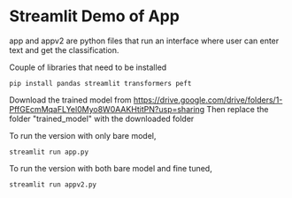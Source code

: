 
# Streamlit Demo of App

app and appv2 are python files that run an interface where user can enter text and get the classification.

Couple of libraries that need to be installed

```
pip install pandas streamlit transformers peft
```

Download the trained model from
https://drive.google.com/drive/folders/1-PffGEcmMqaFLYel0Myo8W0AAKHtitPN?usp=sharing
Then replace the folder "trained_model" with the downloaded folder

To run the version with only bare model,

```
streamlit run app.py
```


To run the version with both bare model and fine tuned,

```
streamlit run appv2.py
```

